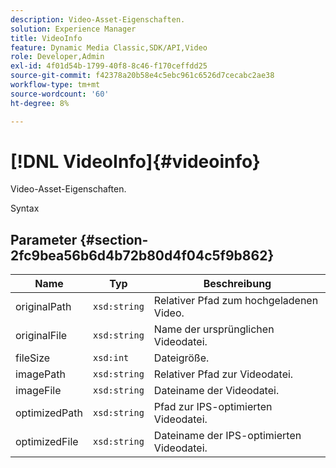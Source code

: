 ```yaml
---
description: Video-Asset-Eigenschaften.
solution: Experience Manager
title: VideoInfo
feature: Dynamic Media Classic,SDK/API,Video
role: Developer,Admin
exl-id: 4f01d54b-1799-40f8-8c46-f170ceffdd25
source-git-commit: f42378a20b58e4c5ebc961c6526d7cecabc2ae38
workflow-type: tm+mt
source-wordcount: '60'
ht-degree: 8%

---
```


# [!DNL VideoInfo]{#videoinfo}

Video-Asset-Eigenschaften.

Syntax

## Parameter {#section-2fc9bea56b6d4b72b80d4f04c5f9b862}

| Name | Typ | Beschreibung |
|---|---|---|
| originalPath | `xsd:string` | Relativer Pfad zum hochgeladenen Video. |
| originalFile | `xsd:string` | Name der ursprünglichen Videodatei. |
| fileSize | `xsd:int` | Dateigröße. |
| imagePath | `xsd:string` | Relativer Pfad zur Videodatei. |
| imageFile | `xsd:string` | Dateiname der Videodatei. |
| optimizedPath | `xsd:string` | Pfad zur IPS-optimierten Videodatei. |
| optimizedFile | `xsd:string` | Dateiname der IPS-optimierten Videodatei. |
